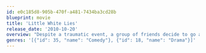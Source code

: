 ```yaml
---
id: e0c185d8-905b-470f-a481-7434ba3cd28b
blueprint: movie
title: 'Little White Lies'
release_date: '2010-10-20'
overview: "Despite a traumatic event, a group of friends decide to go ahead with their annual beach vacation. Their relationships, convictions, sense of guilt and friendship are sorely tested. They are finally forced to own up to the little white lies they've been telling each other."
genres: '[{"id": 35, "name": "Comedy"}, {"id": 18, "name": "Drama"}]'
---
```

